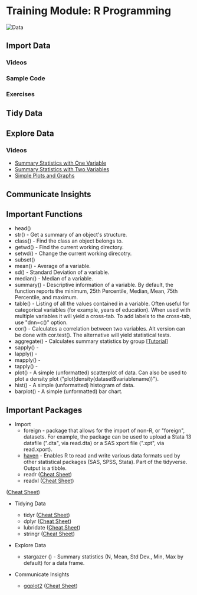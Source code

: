 # Training Module:  R Programming

![Data](https://d33wubrfki0l68.cloudfront.net/795c039ba2520455d833b4034befc8cf360a70ba/558a5/diagrams/data-science-explore.png)


## Import Data

### Videos

### Sample Code

### Exercises

## Tidy Data

## Explore Data

### Videos
* [Summary Statistics with One Variable](https://www.youtube.com/watch?v=l1lVtEyxnMs&list=PLcTBLulJV_AIuXCxr__V8XAzWZosMQIfW&index=8)
* [Summary Statistics with Two Variables](https://www.youtube.com/watch?v=L5WV8KiD8-A&list=PLcTBLulJV_AIuXCxr__V8XAzWZosMQIfW&index=10)
* [Simple Plots and Graphs](https://www.youtube.com/watch?v=pLh2gdHDUZc&list=PLcTBLulJV_AIuXCxr__V8XAzWZosMQIfW&index=11)

## Communicate Insights

## Important Functions
* head()
* str() - Get a summary of an object's structure.
* class() - Find the class an object belongs to.
* getwd() - Find the current working directory.
* setwd() - Change the current working direcotry.
* subset()
* mean() - Average of a variable.
* sd() - Standard Deviation of a variable.
* median() - Median of a variable.
* summary() - Descriptive information of a variable.  By default, the function reports the minimum, 25th Percentile, Median, Mean, 75th Percentile, and maximum.
* table() - Listing of all the values contained in a variable.  Often useful for categorical variables (for example, years of education).  When used with multiple variables it will yield a cross-tab.  To add labels to the cross-tab, use "dnn=c()" option.
* cor() - Calculates a correlation between two variables.  Alt version can be done with cor.test().  The alternative will yield statistical tests.
* aggregate() - Calculates summary statistics by group [[Tutorial](https://www.datasciencemadesimple.com/aggregate-function-in-r/)]
* sapply() -
* lapply() -
* mapply() -
* tapply() -
* plot() - A simple (unformatted) scatterplot of data.  Can also be used to plot a density plot ("plot(density(dataset$variablename))").
* hist() - A simple (unformatted) histogram of data.
* barplot() - A simple (unformatted) bar chart.

## Important Packages
* Import
  * foreign - package that allows for the import of non-R, or "foreign", datasets.  For example, the package can be used to upload a Stata 13 datafile (".dta", via read.dta) or a SAS xport file (".xpt", via read.xport).
  * [haven](https://haven.tidyverse.org/) - Enables R to read and write various data formats ued by other statistical packages (SAS, SPSS, Stata).  Part of the tidyverse.  Output is a tibble.
  * readr ([Cheat Sheet](https://raw.githubusercontent.com/rstudio/cheatsheets/main/data-import.pdf))
  * readxl ([Cheat Sheet](https://raw.githubusercontent.com/rstudio/cheatsheets/main/data-import.pdf))

([Cheat Sheet]())

* Tidying Data
  * tidyr ([Cheat Sheet](https://raw.githubusercontent.com/rstudio/cheatsheets/main/tidyr.pdf))
  * dplyr ([Cheat Sheet](https://raw.githubusercontent.com/rstudio/cheatsheets/main/data-transformation.pdf))
  * lubridate ([Cheat Sheet](https://raw.githubusercontent.com/rstudio/cheatsheets/main/lubridate.pdf))
  * stringr ([Cheat Sheet](https://raw.githubusercontent.com/rstudio/cheatsheets/main/strings.pdf))

* Explore Data
  * stargazer ([]()) - Summary statistics (N, Mean, Std Dev., Min, Max by default) for a data frame.

* Communicate Insights
  * [ggplot2]() ([Cheat Sheet](https://raw.githubusercontent.com/rstudio/cheatsheets/main/data-visualization.pdf))

